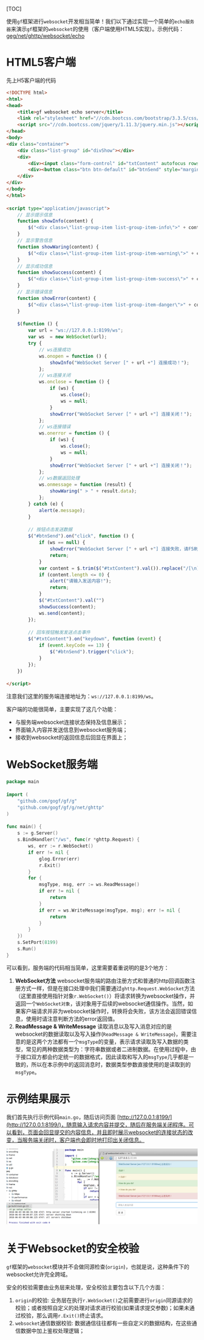 [TOC]

使用`gf`框架进行`websocket`开发相当简单！我们以下通过实现一个简单的`echo服务器`来演示`gf`框架的`websocket`的使用（客户端使用HTML5实现）。示例代码：[geg/net/ghttp/websocket/echo](https://github.com/gogf/gf/tree/master/geg/net/ghttp/websocket/echo)

# HTML5客户端
先上H5客户端的代码
```html
<!DOCTYPE html>
<html>
<head>
    <title>gf websocket echo server</title>
    <link rel="stylesheet" href="//cdn.bootcss.com/bootstrap/3.3.5/css/bootstrap.min.css">
    <script src="//cdn.bootcss.com/jquery/1.11.3/jquery.min.js"></script>
</head>
<body>
<div class="container">
    <div class="list-group" id="divShow"></div>
    <div>
        <div><input class="form-control" id="txtContent" autofocus rows="6" placeholder="请输入发送内容"></div>
        <div><button class="btn btn-default" id="btnSend" style="margin-top:15px">发 送</button></div>
    </div>
</div>
</body>
</html>

<script type="application/javascript">
    // 显示提示信息
    function showInfo(content) {
        $("<div class=\"list-group-item list-group-item-info\">" + content + "</div>").appendTo("#divShow")
    }
    // 显示警告信息
    function showWaring(content) {
        $("<div class=\"list-group-item list-group-item-warning\">" + content + "</div>").appendTo("#divShow")
    }
    // 显示成功信息
    function showSuccess(content) {
        $("<div class=\"list-group-item list-group-item-success\">" + content + "</div>").appendTo("#divShow")
    }
    // 显示错误信息
    function showError(content) {
        $("<div class=\"list-group-item list-group-item-danger\">" + content + "</div>").appendTo("#divShow")
    }

    $(function () {
        var url = "ws://127.0.0.1:8199/ws";
        var ws  = new WebSocket(url);
        try {
            // ws连接成功
            ws.onopen = function () {
                showInfo("WebSocket Server [" + url +"] 连接成功！");
            };
            // ws连接关闭
            ws.onclose = function () {
                if (ws) {
                    ws.close();
                    ws = null;
                }
                showError("WebSocket Server [" + url +"] 连接关闭！");
            };
            // ws连接错误
            ws.onerror = function () {
                if (ws) {
                    ws.close();
                    ws = null;
                }
                showError("WebSocket Server [" + url +"] 连接关闭！");
            };
            // ws数据返回处理
            ws.onmessage = function (result) {
                showWaring(" > " + result.data);
            };
        } catch (e) {
            alert(e.message);
        }

        // 按钮点击发送数据
        $("#btnSend").on("click", function () {
            if (ws == null) {
                showError("WebSocket Server [" + url +"] 连接失败，请F5刷新页面!");
                return;
            }
            var content = $.trim($("#txtContent").val()).replace("/[\n]/g", "");
            if (content.length <= 0) {
                alert("请输入发送内容!");
                return;
            }
            $("#txtContent").val("")
            showSuccess(content);
            ws.send(content);
        });

        // 回车按钮触发发送点击事件
        $("#txtContent").on("keydown", function (event) {
            if (event.keyCode == 13) {
                $("#btnSend").trigger("click");
            }
        });
    })

</script>
```
注意我们这里的服务端连接地址为：`ws://127.0.0.1:8199/ws`。

客户端的功能很简单，主要实现了这几个功能：
* 与服务端websocket连接状态保持及信息展示；
* 界面输入内容并发送信息到websocket服务端；
* 接收到websocket的返回信息后回显在界面上；


# WebSocket服务端

```go
package main

import (
    "github.com/gogf/gf/g"
    "github.com/gogf/gf/g/net/ghttp"
)

func main() {
    s := g.Server()
    s.BindHandler("/ws", func(r *ghttp.Request) {
        ws, err := r.WebSocket()
        if err != nil {
            glog.Error(err)
            r.Exit()
        }
        for {
            msgType, msg, err := ws.ReadMessage()
            if err != nil {
                return
            }
            if err = ws.WriteMessage(msgType, msg); err != nil {
                return
            }
        }
    })
    s.SetPort(8199)
    s.Run()
}
```
可以看到，服务端的代码相当简单，这里需要着重说明的是3个地方：
1. **WebSocket方法**
	websocket服务端的路由注册方式和普通的http回调函数注册方式一样，但是在接口处理中我们需要通过`ghttp.Request.WebSocket`方法（这里直接使用指针对象`r.WebSocket()`）将请求转换为websocket操作，并返回一个`WebSocket对象`，该对象用于后续的websocket通信操作。当然，如果客户端请求并非为websocket操作时，转换将会失败，该方法会返回错误信息，使用时请注意判断方法的error返回值。
1. **ReadMessage & WriteMessage**
	读取消息以及写入消息对应的是websocket的数据读取以及写入操作(```ReadMessage & WriteMessage```)，需要注意的是这两个方法都有一个```msgType```的变量，表示请求读取及写入数据的类型，常见的两种数据类型为：字符串数据或者二进制数据。在使用过程中，由于接口双方都会约定统一的数据格式，因此读取和写入的```msgType```几乎都是一致的，所以在本示例中的返回消息时，数据类型参数直接使用的是读取到的```msgType```。

# 示例结果展示

我们首先执行示例代码```main.go```，随后访问页面 [http://127.0.0.1:8199/](http://127.0.0.1:8199/)，随意输入请求内容并提交，随后在服务端关闭程序。可以看到，页面会回显提交的内容信息，并且即时展示websocket的连接状态的改变，当服务端关闭时，客户端也会即时地打印出关闭信息。

![](/images/QQ截图20180603000556.png)


# 关于Websocket的安全校验

`gf`框架的`websocket`模块并不会做同源检查(`origin`)，也就是说，这种条件下的websocket允许完全跨域。

安全的校验需要由业务层来处理，安全校验主要包含以下几个方面：
1. `origin`的校验: 业务层在执行`r.WebSocket()`之前需要进行`origin`同源请求的校验；或者按照自定义的处理对请求进行校验(如果请求提交参数)；如果未通过校验，那么调用`r.Exit()`终止请求。
1. `websocket`通信数据校验: 数据通信往往都有一些自定义的数据结构，在这些通信数据中加上鉴权处理逻辑；








